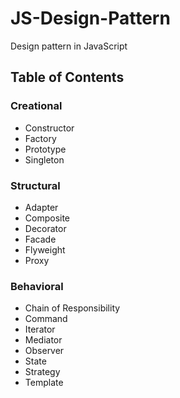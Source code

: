 # JS-Design-Pattern

Design pattern in JavaScript

## Table of Contents

### Creational

- Constructor
- Factory
- Prototype
- Singleton

### Structural

- Adapter
- Composite
- Decorator
- Facade
- Flyweight
- Proxy

### Behavioral

- Chain of Responsibility
- Command
- Iterator
- Mediator
- Observer
- State
- Strategy
- Template

